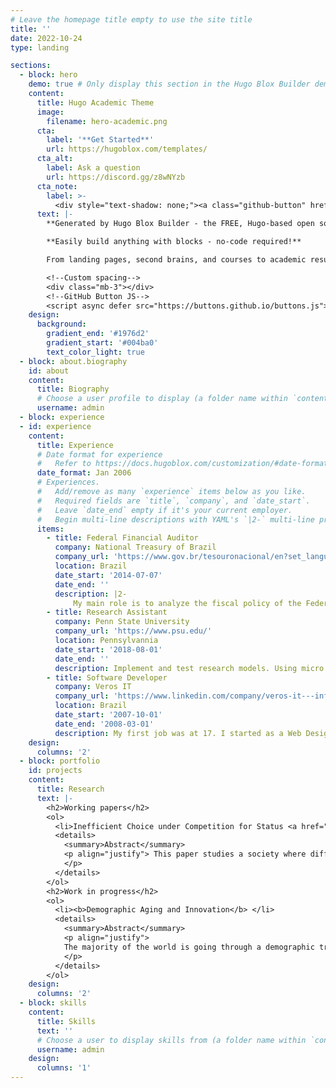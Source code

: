 ```yaml
---
# Leave the homepage title empty to use the site title
title: ''
date: 2022-10-24
type: landing

sections:
  - block: hero
    demo: true # Only display this section in the Hugo Blox Builder demo site
    content:
      title: Hugo Academic Theme
      image:
        filename: hero-academic.png
      cta:
        label: '**Get Started**'
        url: https://hugoblox.com/templates/
      cta_alt:
        label: Ask a question
        url: https://discord.gg/z8wNYzb
      cta_note:
        label: >-
          <div style="text-shadow: none;"><a class="github-button" href="https://github.com/HugoBlox/hugo-blox-builder" data-icon="octicon-star" data-size="large" data-show-count="true" aria-label="Star">Star Hugo Blox Builder</a></div><div style="text-shadow: none;"><a class="github-button" href="https://github.com/HugoBlox/theme-academic-cv" data-icon="octicon-star" data-size="large" data-show-count="true" aria-label="Star">Star the Academic template</a></div>
      text: |-
        **Generated by Hugo Blox Builder - the FREE, Hugo-based open source website builder trusted by 500,000+ sites.**

        **Easily build anything with blocks - no-code required!**

        From landing pages, second brains, and courses to academic resumés, conferences, and tech blogs.

        <!--Custom spacing-->
        <div class="mb-3"></div>
        <!--GitHub Button JS-->
        <script async defer src="https://buttons.github.io/buttons.js"></script>
    design:
      background:
        gradient_end: '#1976d2'
        gradient_start: '#004ba0'
        text_color_light: true
  - block: about.biography
    id: about
    content:
      title: Biography
      # Choose a user profile to display (a folder name within `content/authors/`)
      username: admin
  - block: experience
  - id: experience
    content:
      title: Experience
      # Date format for experience
      #   Refer to https://docs.hugoblox.com/customization/#date-format
      date_format: Jan 2006
      # Experiences.
      #   Add/remove as many `experience` items below as you like.
      #   Required fields are `title`, `company`, and `date_start`.
      #   Leave `date_end` empty if it's your current employer.
      #   Begin multi-line descriptions with YAML's `|2-` multi-line prefix.
      items:
        - title: Federal Financial Auditor
          company: National Treasury of Brazil
          company_url: 'https://www.gov.br/tesouronacional/en?set_language=en'
          location: Brazil
          date_start: '2014-07-07'
          date_end: ''
          description: |2-
              My main role is to analyze the fiscal policy of the Federal Government of Brazil. During my time at the Treasury, I supported the development of a model that predicts the expenses of the Brazilian Pension System under different rules, which influenced the final Pension System Reform enacted in 2019 by the Brazilian Congress, and created an economic model that uses historical data and current conditions to predict the expected daily cash flow of the Brazilian federal government in a four-month window.
        - title: Research Assistant
          company: Penn State University
          company_url: 'https://www.psu.edu/'
          location: Pennsylvannia
          date_start: '2018-08-01'
          date_end: ''
          description: Implement and test research models. Using micro data of developing countries, I created a dynamic structural model in Julia to calculate the probability of children’s enrollment in school given a financial incentive.
        - title: Software Developer
          company: Veros IT
          company_url: 'https://www.linkedin.com/company/veros-it---information-technology/about/'
          location: Brazil
          date_start: '2007-10-01'
          date_end: '2008-03-01'
          description: My first job was at 17. I started as a Web Designer but quickly got a position as a Software Developer, supporting the development of administrative software for the Brazilian Air Force. This early position ignited my interest in programming, a skill I nourished for the rest of my life.
    design:
      columns: '2'
  - block: portfolio
    id: projects
    content:
      title: Research
      text: |-
        <h2>Working papers</h2>
        <ol>
          <li>Inefficient Choice under Competition for Status <a href="uploads/caio_innovation_paper.pdf" target="_blank">Draft</a></li>
          <details>
            <summary>Abstract</summary>
            <p align="justify"> This paper studies a society where different groups compete over control of the economic agenda and wealth is regarded as a source of social status and political power. I conclude that, under these assumptions choices, optimal individual choices can lead to a suboptimal economic situation for every player. I also suggest ways in which better institutions can be used to improve the efficiency of the result.
            </p>
          </details>
        </ol>
        <h2>Work in progress</h2>
        <ol>
          <li><b>Demographic Aging and Innovation</b> </li>
          <details>
            <summary>Abstract</summary>
            <p align="justify">
            The majority of the world is going through a demographic transition in which the population is getting older, a change that will affect the way our society organizes itself. This paper studies the effects the demographic's aging has on innovation, and therefore productivity and economic growth. I show that the effects on general productivity are visible in Macroeconomic data and use microdata on Innovation provided by the Brazilian Institute of Geography and Statistics (IBGE) to measure the effect that older workers can have on innovation.
            </p>
          </details>
        </ol>
    design:
      columns: '2'
  - block: skills
    content:
      title: Skills
      text: ''
      # Choose a user to display skills from (a folder name within `content/authors/`)
      username: admin
    design:
      columns: '1'
---
```

